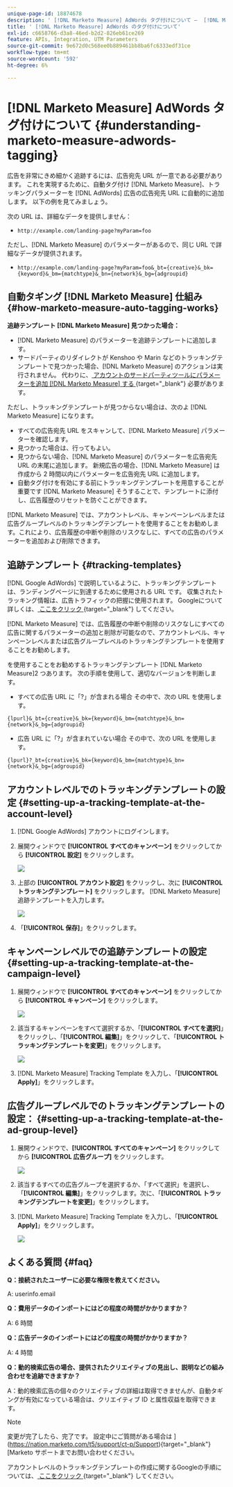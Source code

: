 ```yaml
---
unique-page-id: 18874678
description: ' [!DNL Marketo Measure] AdWords タグ付けについて –  [!DNL Marketo Measure]'
title: ' [!DNL Marketo Measure] AdWords のタグ付けについて'
exl-id: c6658766-d3a8-46ed-b2d2-826eb61ce269
feature: APIs, Integration, UTM Parameters
source-git-commit: 9e672d0c568ee0b889461bb8ba6fc6333edf31ce
workflow-type: tm+mt
source-wordcount: '592'
ht-degree: 6%

---
```


# [!DNL Marketo Measure] AdWords タグ付けについて {#understanding-marketo-measure-adwords-tagging}

広告を非常にきめ細かく追跡するには、広告宛先 URL が一意である必要があります。 これを実現するために、自動タグ付け [!DNL Marketo Measure]、トラッキングパラメーターを [!DNL AdWords] 広告の広告宛先 URL に自動的に追加します。 以下の例を見てみましょう。

次の URL は、詳細なデータを提供しません：

* `http://example.com/landing-page?myParam=foo`

ただし、[!DNL Marketo Measure] のパラメーターがあるので、同じ URL で詳細なデータが提供されます。

* `http://example.com/landing-page?myParam=foo&_bt={creative}&_bk={keyword}&_bm={matchtype}&_bn={network}&_bg={adgroupid}`

## 自動タギング [!DNL Marketo Measure] 仕組み {#how-marketo-measure-auto-tagging-works}

**追跡テンプレート [!DNL Marketo Measure] 見つかった場合：**

* [!DNL Marketo Measure] のパラメーターを追跡テンプレートに追加します。
* サードパーティのリダイレクトが Kenshoo や Marin などのトラッキングテンプレートで見つかった場合、[!DNL Marketo Measure] のアクションは実行されません。 代わりに、[ アカウントのサードパーティツールにパラメーターを追加  [!DNL Marketo Measure]  する ](/help/api-connections/utilizing-marketo-measures-api-connections/how-bid-management-tools-affect-marketo-measure.md){target="_blank"} 必要があります。

ただし、トラッキングテンプレートが見つからない場合は、次のよ [!DNL Marketo Measure] になります。

* すべての広告宛先 URL をスキャンして、[!DNL Marketo Measure] パラメーターを確認します。
* 見つかった場合は、行ってもよい。
* 見つからない場合、[!DNL Marketo Measure] のパラメーターを広告宛先 URL の末尾に追加します。 新規広告の場合、[!DNL Marketo Measure] は作成から 2 時間以内にパラメーターを広告宛先 URL に追加します。
* 自動タグ付けを有効にする前にトラッキングテンプレートを用意することが重要です [!DNL Marketo Measure] そうすることで、テンプレートに添付し、広告履歴のリセットを防ぐことができます。

[!DNL Marketo Measure] では、アカウントレベル、キャンペーンレベルまたは広告グループレベルのトラッキングテンプレートを使用することをお勧めします。これにより、広告履歴の中断や削除のリスクなしに、すべての広告のパラメーターを追加および削除できます。

## 追跡テンプレート {#tracking-templates}

[!DNL Google AdWords] で説明しているように、トラッキングテンプレートは、ランディングページに到達するために使用される URL です。 収集されたトラッキング情報は、広告トラフィックの把握に使用されます。 Googleについて詳しくは、[ ここをクリック ](https://support.google.com/adwords/answer/7197008?hl=en){target="_blank"} してください。

[!DNL Marketo Measure] では、広告履歴の中断や削除のリスクなしにすべての広告に関するパラメーターの追加と削除が可能なので、アカウントレベル、キャンペーンレベルまたは広告グループレベルのトラッキングテンプレートを使用することをお勧めします。

を使用することをお勧めするトラッキングテンプレート [!DNL Marketo Measure]2 つあります。 次の手順を使用して、適切なバージョンを判断します。

* すべての広告 URL に「?」が含まれる場合 その中で、次の URL を使用します。

`{lpurl}&_bt={creative}&_bk={keyword}&_bm={matchtype}&_bn={network}&_bg={adgroupid}`

* 広告 URL に「?」が含まれていない場合 その中で、次の URL を使用します。

`{lpurl}?_bt={creative}&_bk={keyword}&_bm={matchtype}&_bn={network}&_bg={adgroupid}`

## アカウントレベルでのトラッキングテンプレートの設定 {#setting-up-a-tracking-template-at-the-account-level}

1. [!DNL Google AdWords] アカウントにログインします。

1. 展開ウィンドウで **[!UICONTROL すべてのキャンペーン]** をクリックしてから **[!UICONTROL 設定]** をクリックします。

   ![](assets/1.png)

1. 上部の **[!UICONTROL アカウント設定]** をクリックし、次に **[!UICONTROL トラッキングテンプレート]** をクリックします。 [!DNL Marketo Measure] 追跡テンプレートを入力します。

   ![](assets/2-1.png)

1. 「**[!UICONTROL 保存]**」をクリックします。

## キャンペーンレベルでの追跡テンプレートの設定 {#setting-up-a-tracking-template-at-the-campaign-level}

1. 展開ウィンドウで **[!UICONTROL すべてのキャンペーン]** をクリックしてから **[!UICONTROL キャンペーン]** をクリックします。

   ![](assets/3.png)

1. 該当するキャンペーンをすべて選択するか、「**[!UICONTROL すべてを選択]**」をクリックし、「**[!UICONTROL 編集]**」をクリックして、「**[!UICONTROL トラッキングテンプレートを変更]**」をクリックします。

   ![](assets/4-1.png)

1. [!DNL Marketo Measure] Tracking Template を入力し、「**[!UICONTROL Apply]**」をクリックします。

## 広告グループレベルでのトラッキングテンプレートの設定： {#setting-up-a-tracking-template-at-the-ad-group-level}

1. 展開ウィンドウで、**[!UICONTROL すべてのキャンペーン]** をクリックしてから **[!UICONTROL 広告グループ]** をクリックします。

   ![](assets/5-1.png)

1. 該当するすべての広告グループを選択するか、「すべて選択」を選択し、「**[!UICONTROL 編集]**」をクリックします。次に、「**[!UICONTROL トラッキングテンプレートを変更]**」をクリックします。

1. [!DNL Marketo Measure] Tracking Template を入力し、「**[!UICONTROL Apply]**」をクリックします。

   ![](assets/6-1.png)

## よくある質問 {#faq}

**Q：接続されたユーザーに必要な権限を教えてください。**

A: userinfo.email

**Q：費用データのインポートにはどの程度の時間がかかりますか？**

A: 6 時間

**Q：広告データのインポートにはどの程度の時間がかかりますか？**

A: 4 時間

**Q：動的検索広告の場合、提供されたクリエイティブの見出し、説明などの組み合わせを追跡できますか？**

A：動的検索広告の個々のクリエイティブの詳細は取得できませんが、自動タギングが有効になっている場合は、クリエイティブ ID と属性収益を取得できます。

>[!NOTE]
>
>変更が完了したら、完了です。 設定中にご質問がある場合は ](https://nation.marketo.com/t5/support/ct-p/Support){target="_blank"}[Marketo サポートまでお問い合わせください。

アカウントレベルのトラッキングテンプレートの作成に関するGoogleの手順については、[ ここをクリック ](https://support.google.com/adwords/answer/6076199?hl=en#tracking){target="_blank"} してください。
